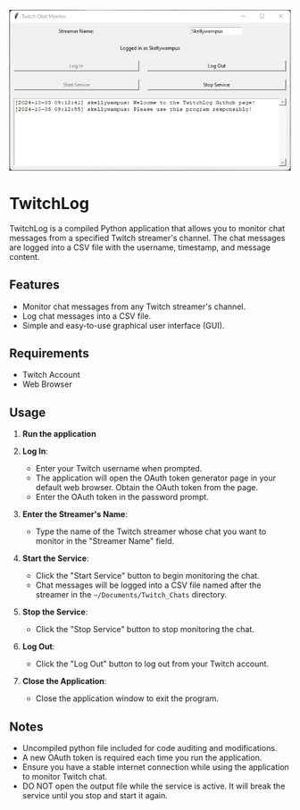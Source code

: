 ![Screenshot](https://github.com/skellywampus/TwitchLog/blob/main/twitchLogScreenshot.png "Screenshot")

# TwitchLog

TwitchLog is a compiled Python application that allows you to monitor chat messages from a specified Twitch streamer's channel. The chat messages are logged into a CSV file with the username, timestamp, and message content.

## Features

- Monitor chat messages from any Twitch streamer's channel.
- Log chat messages into a CSV file.
- Simple and easy-to-use graphical user interface (GUI).

## Requirements

- Twitch Account
- Web Browser

## Usage

1. **Run the application**
	
2. **Log In**:
    - Enter your Twitch username when prompted.
    - The application will open the OAuth token generator page in your default web browser. Obtain the OAuth token from the page.
    - Enter the OAuth token in the password prompt.

3. **Enter the Streamer's Name**:
    - Type the name of the Twitch streamer whose chat you want to monitor in the "Streamer Name" field.

4. **Start the Service**:
    - Click the "Start Service" button to begin monitoring the chat.
    - Chat messages will be logged into a CSV file named after the streamer in the `~/Documents/Twitch_Chats` directory.

5. **Stop the Service**:
    - Click the "Stop Service" button to stop monitoring the chat.

6. **Log Out**:
    - Click the "Log Out" button to log out from your Twitch account.

7. **Close the Application**:
    - Close the application window to exit the program.

## Notes
    
- Uncompiled python file included for code auditing and modifications.
- A new OAuth token is required each time you run the application.
- Ensure you have a stable internet connection while using the application to monitor Twitch chat.
- DO NOT open the output file while the service is active. It will break the service until you stop and start it again.
